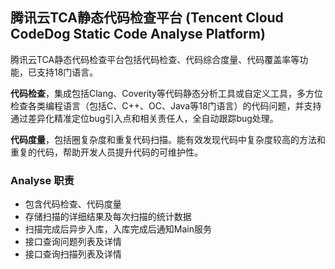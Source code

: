 ## 腾讯云TCA静态代码检查平台 (Tencent Cloud CodeDog Static Code Analyse Platform)

腾讯云TCA静态代码检查平台包括代码检查、代码综合度量、代码覆盖率等功能，已支持18门语言。

**代码检查**，集成包括Clang、Coverity等代码静态分析工具或自定义工具，多方位检查各类编程语言（包括C、C++、OC、Java等18门语言）的代码问题，并支持通过差异化精准定位bug引入点和相关责任人，全自动跟踪bug处理。

**代码度量**，包括圈复杂度和重复代码扫描。能有效发现代码中复杂度较高的方法和重复的代码，帮助开发人员提升代码的可维护性。

### Analyse 职责

* 包含代码检查、代码度量 
* 存储扫描的详细结果及每次扫描的统计数据
* 扫描完成后异步入库，入库完成后通知Main服务
* 接口查询问题列表及详情
* 接口查询扫描列表及详情
